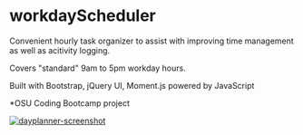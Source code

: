 # workdayScheduler

Convenient hourly task organizer to assist with improving time management as well as acitivity logging. 

Covers "standard" 9am to 5pm workday hours. 

Built with Bootstrap, jQuery UI, Moment.js powered by JavaScript

*OSU Coding Bootcamp project

[![dayplanner-screenshot](https://docs.google.com/presentation/d/1P70nP26Olo-GrY_OTEybHq0SAliXbAGtkumZwXxJ3zM/edit#slide=id.p)](https://docs.google.com/presentation/d/1P70nP26Olo-GrY_OTEybHq0SAliXbAGtkumZwXxJ3zM/edit#slide=id.p)
